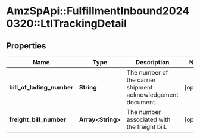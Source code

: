 # AmzSpApi::FulfillmentInbound20240320::LtlTrackingDetail

## Properties
Name | Type | Description | Notes
------------ | ------------- | ------------- | -------------
**bill_of_lading_number** | **String** | The number of the carrier shipment acknowledgement document. | [optional] 
**freight_bill_number** | **Array&lt;String&gt;** | The number associated with the freight bill. | [optional] 

